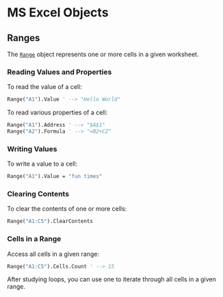 # MS Excel Objects

## Ranges

The [`Range`](https://msdn.microsoft.com/en-us/vba/excel-vba/articles/range-object-excel) object represents one or more cells in a given worksheet.

### Reading Values and Properties

To read the value of a cell:

```vb
Range("A1").Value ' --> "Hello World"
```

To read various properties of a cell:

```vb
Range("A1").Address ' --> "$A$1"
Range("A2").Formula ' --> "=B2+C2"
```

### Writing Values

To write a value to a cell:

```vb
Range("A1").Value = "fun times"
```

### Clearing Contents

To clear the contents of one or more cells:

```vb
Range("A1:C5").ClearContents
```

### Cells in a Range

Access all cells in a given range:

```vb
Range("A1:C5").Cells.Count ' --> 15
```

After studying loops, you can use one to iterate through all cells in a given range.